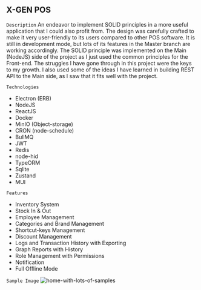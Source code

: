 ## X-GEN POS

`Description`
An endeavor to implement SOLID principles in a more useful application that I could also profit from. The design was carefully crafted to make it very user-friendly to its users compared to other POS software. It is still in development mode, but lots of its features in the Master branch are working accordingly. The SOLID principle was implemented on the Main (NodeJS) side of the project as I just used the common principles for the Front-end. The struggles I have gone through in this project were the keys to my growth. I also used some of the ideas I have learned in building REST API to the Main side, as I saw that it fits well with the project.

`Technologies`
- Electron (ERB)
- NodeJS
- ReactJS
- Docker
- MinIO (Object-storage)
- CRON (node-schedule)
- BullMQ
- JWT
- Redis
- node-hid
- TypeORM
- Sqlite
- Zustand
- MUI

`Features`
- Inventory System
- Stock In & Out
- Employee Management
- Categories and Brand Management
- Shortcut-keys Management
- Discount Management
- Logs and Transaction History with Exporting
- Graph Reports with History
- Role Management with Permissions
- Notification
- Full Offline Mode

`Sample Image`
![home-with-lots-of-samples](https://github.com/stevenCharles1325/pos-client/assets/65751942/4cf1aecd-9380-4baa-a0c5-c6c6401572a4)
